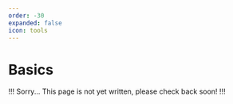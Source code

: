 ```yaml
---
order: -30
expanded: false
icon: tools
---
```


# Basics

!!! Sorry...
This page is not yet written, please check back soon!
!!!
